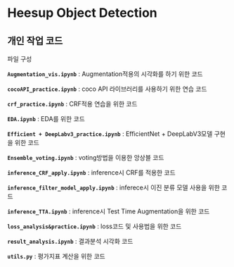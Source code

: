# Heesup Object Detection

## 개인 작업 코드

파일 구성

**`Augmentation_vis.ipynb`** : Augmentation적용의 시각화를 하기 위한 코드

**`cocoAPI_practice.ipynb`** : coco API 라이브러리를 사용하기 위한 연습 코드

**`crf_practice.ipynb`** : CRF적용 연습을 위한 코드

**`EDA.ipynb`** : EDA를 위한 코드

**`Efficient + DeepLabv3_practice.ipynb`** : EfficientNet + DeepLabV3모델 구현을 위한 코드

**`Ensemble_voting.ipynb`** : voting방법을 이용한 앙상블 코드

**`inference_CRF_apply.ipynb`** : inference시 CRF를 적용한 코드

**`inference_filter_model_apply.ipynb`** : inferece시 이진 분류 모델 사용을 위한 코드

**`inference_TTA.ipynb`** : inference시 Test Time Augmentation을 위한 코드

**`loss_analysis&practice.ipynb`** : loss코드 및 사용법을 위한 코드

**`result_analysis.ipynb`** : 결과분석 시각화 코드

**`utils.py`** : 평가지표 계산을 위한 코드 